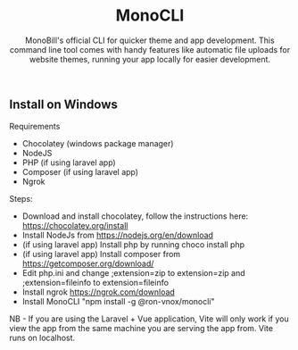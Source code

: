 <h1 align="center">MonoCLI</h1>
<p align="center">MonoBill's official CLI for quicker theme and app development. This command line tool comes with handy features like automatic file uploads for website themes, running your app locally for easier development.</p>
<br>
<h2>Install on Windows</h2>

Requirements
- Chocolatey (windows package manager)
- NodeJS
- PHP (if using laravel app)
- Composer (if using laravel app)
- Ngrok

Steps:
- Download and install chocolatey, follow the instructions here: https://chocolatey.org/install
- Install NodeJs from https://nodejs.org/en/download
- (if using laravel app) Install php by running choco install php
- (if using laravel app) Install composer from https://getcomposer.org/download/
- Edit php.ini and change ;extension=zip to extension=zip and ;extension=fileinfo to extension=fileinfo
- Install ngrok https://ngrok.com/download
- Install MonoCLI "npm install -g @ron-vnox/monocli"

NB -
If you are using the Laravel + Vue application, Vite will only work if you view the app from the same machine you are serving the app from. Vite runs on localhost.
